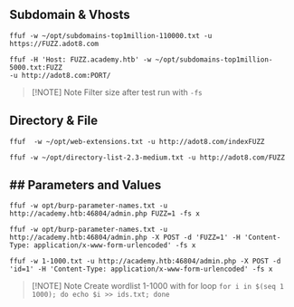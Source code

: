 ## Subdomain & Vhosts
```shell
ffuf -w ~/opt/subdomains-top1million-110000.txt -u https://FUZZ.adot8.com

ffuf -H 'Host: FUZZ.academy.htb' -w ~/opt/subdomains-top1million-5000.txt:FUZZ 
-u http://adot8.com:PORT/ 
```

> [!NOTE] Note
> Filter size after test run with `-fs`
## Directory & File
```shell
ffuf  -w ~/opt/web-extensions.txt -u http://adot8.com/indexFUZZ

ffuf -w ~/opt/directory-list-2.3-medium.txt -u http://adot8.com/FUZZ
```
## ## Parameters and Values
```shell
ffuf -w opt/burp-parameter-names.txt -u http://academy.htb:46804/admin.php FUZZ=1 -fs x

ffuf -w opt/burp-parameter-names.txt -u http://academy.htb:46804/admin.php -X POST -d 'FUZZ=1' -H 'Content-Type: application/x-www-form-urlencoded' -fs x

ffuf -w 1-1000.txt -u http://academy.htb:46804/admin.php -X POST -d 'id=1' -H 'Content-Type: application/x-www-form-urlencoded' -fs x

```


> [!NOTE] Note
> Create wordlist 1-1000 with for loop
> `for i in $(seq 1 1000); do echo $i >> ids.txt; done` 
